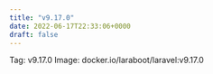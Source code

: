 ```yaml
---
title: "v9.17.0"
date: 2022-06-17T22:33:06+0000
draft: false
---
```


Tag: v9.17.0
Image: docker.io/laraboot/laravel:v9.17.0
